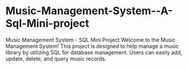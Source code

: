 # Music-Management-System--A-Sql-Mini-project
Music Management System - SQL Mini Project Welcome to the Music Management System! This project is designed to help manage a music library by utilizing SQL for database management. Users can easily add, update, delete, and query music records.
